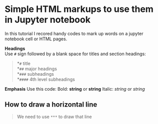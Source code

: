 # Simple HTML markups to use them in Jupyter notebook
In this tutorial I recored handy codes to mark up words on a jupyter notebook cell or HTML pages.


**Headings**<br/> Use `#` sign followed by a blank space for titles and section headings:<br/>
> *`#` title<br/>
*`##` major headings<br/>
*`###` subheadings<br/>
*`####` 4th level subheadings<br/>

**Emphasis** Use this code: Bold: __string__ or **string** Italic: _string_ or *string*


## How to draw a horizontal line

> We need to use `***` to draw that line

